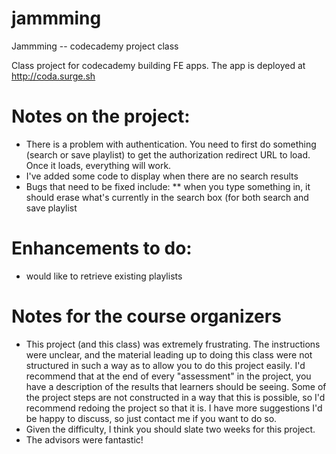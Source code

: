 # jammming
Jammming -- codecademy project class

Class project for codecademy building FE apps.  The app is deployed at http://coda.surge.sh

# Notes on the project:
* There is a problem with authentication.  You need to first do something (search or save playlist) to get the authorization 
redirect URL to load.  Once it loads, everything will work.
* I've added some code to display when there are no search results
* Bugs that need to be fixed include:
 ** when you type something in, it should erase what's currently in the search box (for both search and save playlist

 
# Enhancements to do:
* would like to retrieve existing playlists


# Notes for the course organizers
* This project (and this class) was extremely frustrating. The instructions were unclear, and the material leading up
to doing this class were not structured in such a way as to allow you to do this project easily. I'd recommend that at the
end of every "assessment" in the project, you have a description of the results that learners should be seeing. Some of
the project steps are not constructed in a way that this is possible, so I'd recommend redoing the project so that it is.
I have more suggestions I'd be happy to discuss, so just contact me if you want to do so.
* Given the difficulty, I think you should slate two weeks for this project.
* The advisors were fantastic!
